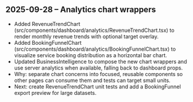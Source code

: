 ## 2025-09-28 – Analytics chart wrappers
- Added RevenueTrendChart (src/components/dashboard/analytics/RevenueTrendChart.tsx) to render monthly revenue trends with optional target overlay.
- Added BookingFunnelChart (src/components/dashboard/analytics/BookingFunnelChart.tsx) to visualize service booking distribution as a horizontal bar chart.
- Updated BusinessIntelligence to compose the new chart wrappers and use server analytics when available, falling back to dashboard props.
- Why: separate chart concerns into focused, reusable components so other pages can consume them and tests can target small units.
- Next: create RevenueTrendChart unit tests and add a BookingFunnel export preview for large datasets.

